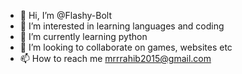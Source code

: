 - 👋 Hi, I’m @Flashy-Bolt
- 👀 I’m interested in learning languages and coding
- 🌱 I’m currently learning python
- 💞️ I’m looking to collaborate on games, websites etc
- 📫 How to reach me mrrrahib2015@gmail.com

<!---
Flashy-Bolt/Flashy-Bolt is a ✨ special ✨ repository because its `README.md` (this file) appears on your GitHub profile.
You can click the Preview link to take a look at your changes.
--->
